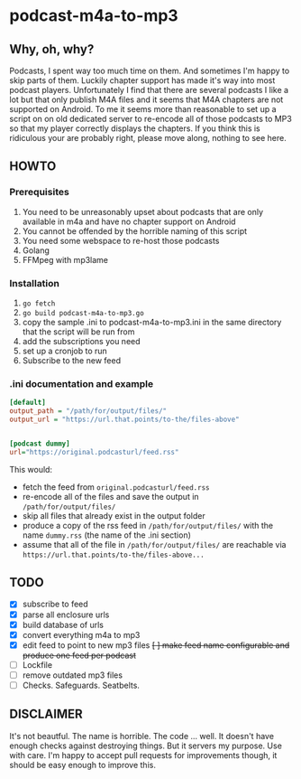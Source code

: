 # podcast-m4a-to-mp3

## Why, oh, why?

Podcasts, I spent way too much time on them. And sometimes I'm happy to skip parts of them. Luckily chapter support has made it's way into most podcast players. Unfortunately I find that there are several podcasts I like a lot but that only publish M4A files and it seems that M4A chapters are not supported on Android. To me it seems more than reasonable to set up a script on on old dedicated server to re-encode all of those podcasts to MP3 so that my player correctly displays the chapters. If you think this is ridiculous your are probably right, please move along, nothing to see here.

## HOWTO

### Prerequisites
1. You need to be unreasonably upset about podcasts that are only available in m4a and have no chapter support on Android
2. You cannot be offended by the horrible naming of this script
3. You need some webspace to re-host those podcasts
4. Golang
5. FFMpeg with mp3lame

### Installation

1. `go fetch`
2. `go build podcast-m4a-to-mp3.go`
3. copy the sample .ini to podcast-m4a-to-mp3.ini in the same directory that the script will be run from
4. add the subscriptions you need 
5. set up a cronjob to run
6. Subscribe to the new feed

### .ini documentation and example

```ini
[default]
output_path = "/path/for/output/files/"
output_url = "https://url.that.points/to-the/files-above"


[podcast dummy]
url="https://original.podcasturl/feed.rss"
```
This would:
- fetch the feed from `original.podcasturl/feed.rss`
- re-encode all of the files and save the output in `/path/for/output/files/`
- skip all files that already exist in the output folder
- produce a copy of the rss feed in `/path/for/output/files/` with the name `dummy.rss` (the name of the .ini section)
- assume that all of the file in `/path/for/output/files/` are reachable via `https://url.that.points/to-the/files-above...`

## TODO

- [x] subscribe to feed
- [x] parse all enclosure urls
- [x] build database of urls
- [x] convert everything m4a to mp3
- [x] edit feed to point to new mp3 files
~~[ ] make feed name configurable and produce one feed per podcast~~
- [ ] Lockfile
- [ ] remove outdated mp3 files
- [ ] Checks. Safeguards. Seatbelts. 

## DISCLAIMER

It's not beautful. The name is horrible. The code ... well. It doesn't have enough checks against destroying things. But it servers my purpose. Use with care. I'm happy to accept pull requests for improvements though, it should be easy enough to improve this.
